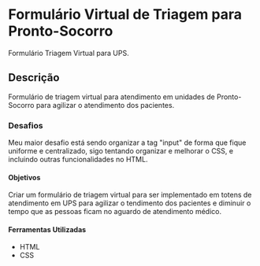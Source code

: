 # Formulário Virtual de Triagem para Pronto-Socorro
Formulário Triagem Virtual para UPS.
## Descrição
Formulário de triagem virtual para atendimento em unidades de Pronto-Socorro para agilizar o atendimento dos pacientes.
### Desafios
Meu maior desafio está sendo organizar a tag "input" de forma que fique uniforme e centralizado, sigo tentando organizar e melhorar o CSS, e incluindo outras funcionalidades no HTML.
#### Objetivos
Criar um formulário de triagem virtual para ser implementado em totens de atendimento em UPS para agilizar o tendimento dos pacientes e diminuir o tempo que as pessoas ficam no aguardo de atendimento médico.
#### Ferramentas Utilizadas
 - HTML
 - CSS
